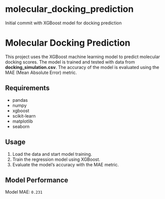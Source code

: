 # molecular_docking_prediction
Initial commit with XGBoost model for docking prediction
# Molecular Docking Prediction

This project uses the XGBoost machine learning model to predict molecular docking scores. The model is trained and tested with data from **docking_simulation.csv**. The accuracy of the model is evaluated using the MAE (Mean Absolute Error) metric.

## Requirements
- pandas
- numpy
- xgboost
- scikit-learn
- matplotlib
- seaborn

## Usage
1. Load the data and start model training.
2. Train the regression model using XGBoost.
3. Evaluate the model’s accuracy with the MAE metric.

## Model Performance
Model MAE: `0.231`
